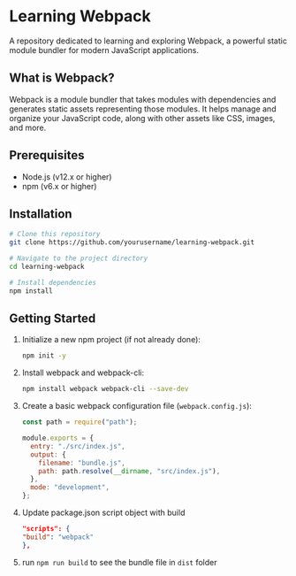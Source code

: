 # Learning Webpack

A repository dedicated to learning and exploring Webpack, a powerful static module bundler for modern JavaScript applications.

## What is Webpack?

Webpack is a module bundler that takes modules with dependencies and generates static assets representing those modules. It helps manage and organize your JavaScript code, along with other assets like CSS, images, and more.

## Prerequisites

- Node.js (v12.x or higher)
- npm (v6.x or higher)

## Installation

```bash
# Clone this repository
git clone https://github.com/yourusername/learning-webpack.git

# Navigate to the project directory
cd learning-webpack

# Install dependencies
npm install
```

## Getting Started

1. Initialize a new npm project (if not already done):

   ```bash
   npm init -y
   ```

2. Install webpack and webpack-cli:

   ```bash
   npm install webpack webpack-cli --save-dev
   ```

3. Create a basic webpack configuration file (`webpack.config.js`):

   ```javascript
   const path = require("path");

   module.exports = {
     entry: "./src/index.js",
     output: {
       filename: "bundle.js",
       path: path.resolve(__dirname, "src/index.js"),
     },
     mode: "development",
   };
   ```

4. Update package.json script object with build
   ```json
   "scripts": {
   "build": "webpack"
   },
   ```
5. run `npm run build` to see the bundle file in `dist` folder
